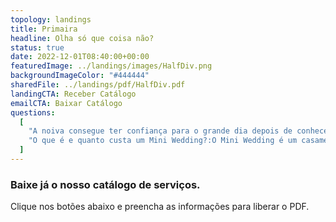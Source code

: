 ```yaml
---
topology: landings
title: Primaira
headline: Olha só que coisa não?
status: true
date: 2022-12-01T08:40:00+00:00
featuredImage: ../landings/images/HalfDiv.png
backgroundImageColor: "#444444"
sharedFile: ../landings/pdf/HalfDiv.pdf
landingCTA: Receber Catálogo
emailCTA: Baixar Catálogo
questions:
  [
    "A noiva consegue ter confiança para o grande dia depois de conhecer inúmeras problemáticas de organizar um casamento sem ajuda?:Toda noiva, em seu momento de entrada está nervosa ao ponto de ter um piripaque. Antes disso, ela está no dia da noiva se preparando toda nervosa. Ela já acorda ansiosa e a noite anterior então, talvez nem durma. Essa noiva não merece passar pelo processo de organizar um evento dessa magnitute sem ajuda profissional.",
    "O que é e quanto custa um Mini Wedding?:O Mini Wedding é um casamento intimista, com até 100 convidados. O seu custo pode variar de 30 mil reais a 120 mil reais.",
  ]
---
```


### Baixe já o nosso catálogo de serviços.

Clique nos botões abaixo e preencha as informações para liberar o PDF.
